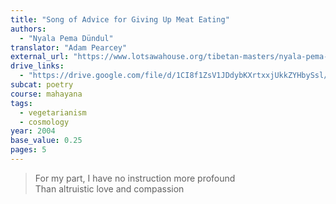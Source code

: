 ```yaml
---
title: "Song of Advice for Giving Up Meat Eating"
authors:
  - "Nyala Pema Dündul"
translator: "Adam Pearcey"
external_url: "https://www.lotsawahouse.org/tibetan-masters/nyala-pema-dundul/song-advice-giving-up-meat"
drive_links:
  - "https://drive.google.com/file/d/1CI8f1ZsV1JDdybKXrtxxjUkkZYHbySsl/view?usp=drivesdk"
subcat: poetry
course: mahayana
tags:
  - vegetarianism
  - cosmology
year: 2004
base_value: 0.25
pages: 5
---
```


> For my part, I have no instruction more profound  
Than altruistic love and compassion
